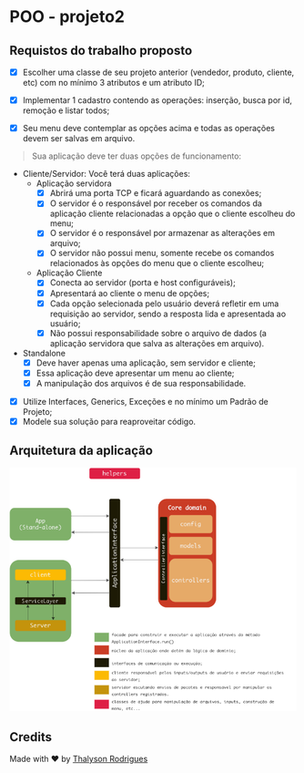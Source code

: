 # POO - projeto2

## Requistos do trabalho proposto

- [x] Escolher uma classe de seu projeto anterior (vendedor, produto, cliente, etc) com no mínimo
3 atributos e um atributo ID;

- [x] Implementar 1 cadastro contendo as operações: inserção, busca por id, remoção e listar
todos;

- [x] Seu menu deve contemplar as opções acima e todas as operações devem ser salvas em
arquivo.

> Sua aplicação deve ter duas opções de funcionamento:

  * Cliente/Servidor: Você terá duas aplicações:
    * Aplicação servidora
      - [x] Abrirá uma porta TCP e ficará aguardando as conexões;
      - [x] O servidor é o responsável por receber os comandos da aplicação cliente
relacionadas a opção que o cliente escolheu do menu;
      - [x] O servidor é o responsável por armazenar as alterações em arquivo;
      - [x] O servidor não possui menu, somente recebe os comandos relacionados às
opções do menu que o cliente escolheu;
    * Aplicação Cliente
      - [x] Conecta ao servidor (porta e host configuráveis);
      - [x] Apresentará ao cliente o menu de opções;
      - [x] Cada opção selecionada pelo usuário deverá refletir em uma requisição ao
servidor, sendo a resposta lida e apresentada ao usuário;
      - [x] Não possui responsabilidade sobre o arquivo de dados (a aplicação servidora que
salva as alterações em arquivo).
  * Standalone
    - [x] Deve haver apenas uma aplicação, sem servidor e cliente;
    - [x] Essa aplicação deve apresentar um menu ao cliente;
    - [x] A manipulação dos arquivos é de sua responsabilidade.

- [x] Utilize Interfaces, Generics, Exceções e no mínimo um Padrão de Projeto;
- [x] Modele sua solução para reaproveitar código.

## Arquitetura da aplicação

![app architecture](https://raw.githubusercontent.com/thalysonalexr/POO/master/projeto2/docs/architecture.png)

## Credits

Made with ♥ by [Thalyson Rodrigues](https://www.linkedin.com/in/thalysonrodrigues/)